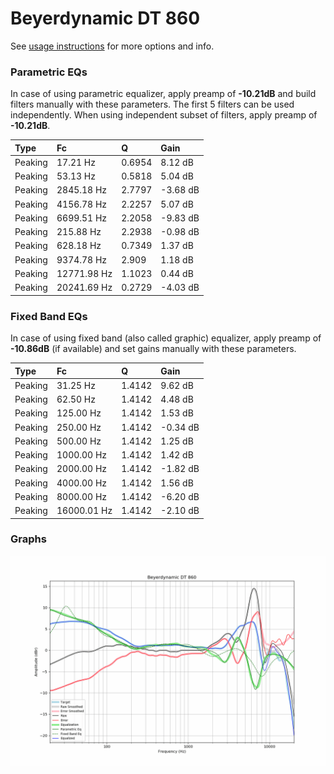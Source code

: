 # Beyerdynamic DT 860
See [usage instructions](https://github.com/jaakkopasanen/AutoEq#usage) for more options and info.

### Parametric EQs
In case of using parametric equalizer, apply preamp of **-10.21dB** and build filters manually
with these parameters. The first 5 filters can be used independently.
When using independent subset of filters, apply preamp of **-10.21dB**.

| Type    | Fc          |      Q | Gain     |
|:--------|:------------|:-------|:---------|
| Peaking | 17.21 Hz    | 0.6954 | 8.12 dB  |
| Peaking | 53.13 Hz    | 0.5818 | 5.04 dB  |
| Peaking | 2845.18 Hz  | 2.7797 | -3.68 dB |
| Peaking | 4156.78 Hz  | 2.2257 | 5.07 dB  |
| Peaking | 6699.51 Hz  | 2.2058 | -9.83 dB |
| Peaking | 215.88 Hz   | 2.2938 | -0.98 dB |
| Peaking | 628.18 Hz   | 0.7349 | 1.37 dB  |
| Peaking | 9374.78 Hz  | 2.909  | 1.18 dB  |
| Peaking | 12771.98 Hz | 1.1023 | 0.44 dB  |
| Peaking | 20241.69 Hz | 0.2729 | -4.03 dB |

### Fixed Band EQs
In case of using fixed band (also called graphic) equalizer, apply preamp of **-10.86dB**
(if available) and set gains manually with these parameters.

| Type    | Fc          |      Q | Gain     |
|:--------|:------------|:-------|:---------|
| Peaking | 31.25 Hz    | 1.4142 | 9.62 dB  |
| Peaking | 62.50 Hz    | 1.4142 | 4.48 dB  |
| Peaking | 125.00 Hz   | 1.4142 | 1.53 dB  |
| Peaking | 250.00 Hz   | 1.4142 | -0.34 dB |
| Peaking | 500.00 Hz   | 1.4142 | 1.25 dB  |
| Peaking | 1000.00 Hz  | 1.4142 | 1.42 dB  |
| Peaking | 2000.00 Hz  | 1.4142 | -1.82 dB |
| Peaking | 4000.00 Hz  | 1.4142 | 1.56 dB  |
| Peaking | 8000.00 Hz  | 1.4142 | -6.20 dB |
| Peaking | 16000.01 Hz | 1.4142 | -2.10 dB |

### Graphs
![](./Beyerdynamic%20DT%20860.png)